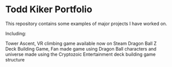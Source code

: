 # Todd Kiker Portfolio
This repository contains some examples of major projects I have worked on.

Including:

Tower Ascent, VR climbing game available now on Steam
Dragon Ball Z Deck Building Game, Fan made game using Dragon Ball characters and universe made using the Cryptozoic Entertainment deck building game structure


